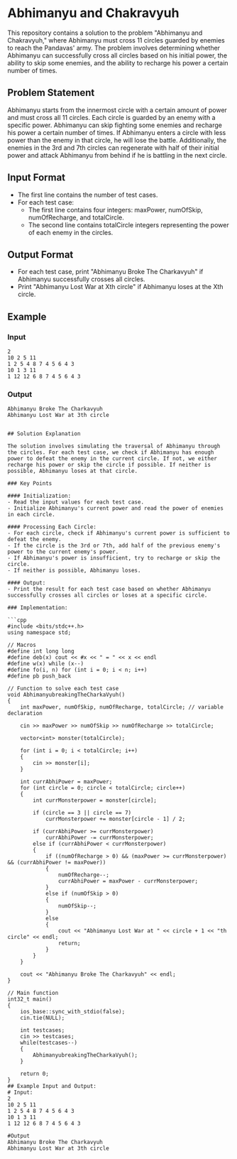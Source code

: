 # Abhimanyu and Chakravyuh

This repository contains a solution to the problem "Abhimanyu and Chakravyuh," where Abhimanyu must cross 11 circles guarded by enemies to reach the Pandavas' army. The problem involves determining whether Abhimanyu can successfully cross all circles based on his initial power, the ability to skip some enemies, and the ability to recharge his power a certain number of times.

## Problem Statement

Abhimanyu starts from the innermost circle with a certain amount of power and must cross all 11 circles. Each circle is guarded by an enemy with a specific power. Abhimanyu can skip fighting some enemies and recharge his power a certain number of times. If Abhimanyu enters a circle with less power than the enemy in that circle, he will lose the battle. Additionally, the enemies in the 3rd and 7th circles can regenerate with half of their initial power and attack Abhimanyu from behind if he is battling in the next circle.

## Input Format

- The first line contains the number of test cases.
- For each test case:
  - The first line contains four integers: maxPower, numOfSkip, numOfRecharge, and totalCircle.
  - The second line contains totalCircle integers representing the power of each enemy in the circles.

## Output Format

- For each test case, print "Abhimanyu Broke The Charkavyuh" if Abhimanyu successfully crosses all circles.
- Print "Abhimanyu Lost War at Xth circle" if Abhimanyu loses at the Xth circle.


## Example

### Input
```
2
10 2 5 11
1 2 5 4 8 7 4 5 6 4 3
10 1 3 11
1 12 12 6 8 7 4 5 6 4 3
```

### Output
```
Abhimanyu Broke The Charkavyuh
Abhimanyu Lost War at 3th circle
```
```

## Solution Explanation

The solution involves simulating the traversal of Abhimanyu through the circles. For each test case, we check if Abhimanyu has enough power to defeat the enemy in the current circle. If not, we either recharge his power or skip the circle if possible. If neither is possible, Abhimanyu loses at that circle.

### Key Points

#### Initialization:
- Read the input values for each test case.
- Initialize Abhimanyu's current power and read the power of enemies in each circle.

#### Processing Each Circle:
- For each circle, check if Abhimanyu's current power is sufficient to defeat the enemy.
- If the circle is the 3rd or 7th, add half of the previous enemy's power to the current enemy's power.
- If Abhimanyu's power is insufficient, try to recharge or skip the circle.
- If neither is possible, Abhimanyu loses.

#### Output:
- Print the result for each test case based on whether Abhimanyu successfully crosses all circles or loses at a specific circle.

### Implementation:

```cpp
#include <bits/stdc++.h>
using namespace std;

// Macros
#define int long long
#define deb(x) cout << #x << " = " << x << endl
#define w(x) while (x--)
#define fo(i, n) for (int i = 0; i < n; i++)
#define pb push_back

// Function to solve each test case
void AbhimanyubreakingTheCharkaVyuh()
{
    int maxPower, numOfSkip, numOfRecharge, totalCircle; // variable declaration

    cin >> maxPower >> numOfSkip >> numOfRecharge >> totalCircle;

    vector<int> monster(totalCircle);

    for (int i = 0; i < totalCircle; i++)
    {
        cin >> monster[i];
    }

    int currAbhiPower = maxPower;
    for (int circle = 0; circle < totalCircle; circle++)
    {
        int currMonsterpower = monster[circle];

        if (circle == 3 || circle == 7)
            currMonsterpower += monster[circle - 1] / 2;

        if (currAbhiPower >= currMonsterpower)
            currAbhiPower -= currMonsterpower;
        else if (currAbhiPower < currMonsterpower)
        {
            if ((numOfRecharge > 0) && (maxPower >= currMonsterpower) && (currAbhiPower != maxPower))
            {
                numOfRecharge--;
                currAbhiPower = maxPower - currMonsterpower;
            }
            else if (numOfSkip > 0)
            {
                numOfSkip--;
            }
            else
            {
                cout << "Abhimanyu Lost War at " << circle + 1 << "th circle" << endl;
                return;
            }
        }
    }

    cout << "Abhimanyu Broke The Charkavyuh" << endl;
}

// Main function
int32_t main()
{
    ios_base::sync_with_stdio(false);
    cin.tie(NULL);

    int testcases;
    cin >> testcases;
    while(testcases--)
    {
        AbhimanyubreakingTheCharkaVyuh();
    }

    return 0;
}
## Example Input and Output:
# Input:
2
10 2 5 11
1 2 5 4 8 7 4 5 6 4 3 
10 1 3 11
1 12 12 6 8 7 4 5 6 4 3 

#Output
Abhimanyu Broke The Charkavyuh
Abhimanyu Lost War at 3th circle


